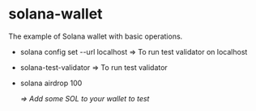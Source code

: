 # solana-wallet
The example of Solana wallet with basic operations.

- solana config set --url localhost => To run test validator on localhost

- solana-test-validator => To run test validator

- solana airdrop 100 <address of the wallet> => Add some SOL to your wallet to test
